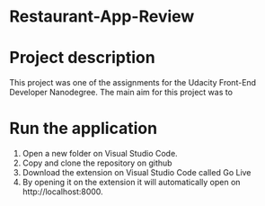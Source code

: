 # Restaurant-App-Review

# Project description 
This project was one of the assignments for the Udacity Front-End Developer Nanodegree. The main aim for this project was to 

# Run the application
1. Open a new folder on Visual Studio Code. 
2. Copy and clone the repository on github 
3. Download the extension on Visual Studio Code called Go Live
3. By opening it on the extension it will automatically open on http://localhost:8000.

